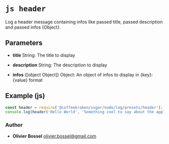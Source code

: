 


<!-- @namespace    sugar.node.log.presets -->

# ```js header ```


Log a header message containing infos like passed title, passed description and passed infos {Object}.

## Parameters

- **title**  String: The title to display

- **description**  String: The description to display

- **infos** ([object Object]) Object: An object of infos to display in {key}: {value} format



## Example (js)

```js
const header = require('@coffeekraken/sugar/node/log/presets/header');
console.log(header('Hello World', 'Something cool to say about the application...', { version: '1.0.0' }));
```


### Author
- **Olivier Bossel** <a href="mailto:olivier.bossel@gmail.com">olivier.bossel@gmail.com</a> 



